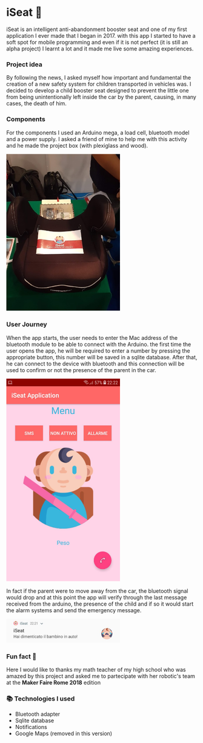 # iSeat 👶

iSeat is an intelligent anti-abandonment booster seat and one of my first application I ever made that I began in 2017. with this app I started to have a soft spot for mobile programming and even if it is not perfect (it is still an alpha project) I learnt a lot and it made me live some amazing experiences.

### Project idea

By following the news, I asked myself how important and fundamental the creation of a new safety system for children transported in vehicles was. I decided to develop a child booster seat designed to prevent the little one from being unintentionally left inside the car by the parent, causing, in many cases, the death of him.

### Components

For the components I used an Arduino mega, a load cell, bluetooth model and a power supply. I asked a friend of mine to help me with this activity and he made the project box (with plexiglass and wood).

<img src="iSeat1.jpg" width="300" />

### User Journey

When the app starts, the user needs to enter the Mac address of the bluetooth module to be able to connect with the Arduino.  the first time the user opens the app, he will be required to enter a number by pressing the appropriate button, this number will be saved in a sqlite database. After that, he can connect to the device with bluetooth and this connection will be used to confirm or not the presence of the parent in the car.

<img src="iSeat2.jpg" width="300" />

In fact if the parent were to move away from the car, the bluetooth signal would drop and at this point the app will verify through the last message received from the arduino, the presence of the child and if so it would start the alarm systems and send the emergency message.

<img src="iSeat3.jpg" width="300" />

### Fun fact :bug:

Here I would like to thanks my math teacher of my high school who was amazed by this project and asked me to partecipate with her robotic's team at the **Maker Faire Rome 2018** edition

### :books: Technologies I used 
- Bluetooth adapter 
- Sqlite database
- Notifications 
- Google Maps (removed in this version)
